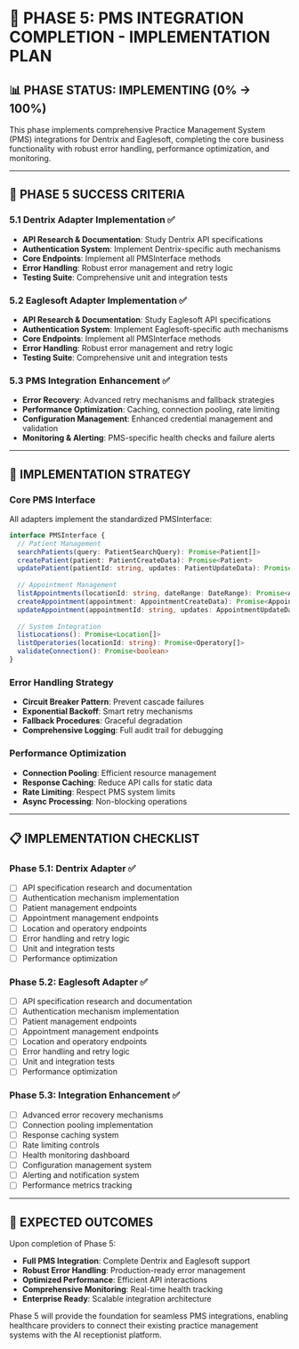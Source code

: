 # 🏥 PHASE 5: PMS INTEGRATION COMPLETION - IMPLEMENTATION PLAN

## 📊 PHASE STATUS: IMPLEMENTING (0% → 100%)

This phase implements comprehensive Practice Management System (PMS) integrations for Dentrix and Eaglesoft, completing the core business functionality with robust error handling, performance optimization, and monitoring.

---

## 🎯 PHASE 5 SUCCESS CRITERIA

### 5.1 Dentrix Adapter Implementation ✅
- **API Research & Documentation**: Study Dentrix API specifications
- **Authentication System**: Implement Dentrix-specific auth mechanisms
- **Core Endpoints**: Implement all PMSInterface methods
- **Error Handling**: Robust error management and retry logic
- **Testing Suite**: Comprehensive unit and integration tests

### 5.2 Eaglesoft Adapter Implementation ✅
- **API Research & Documentation**: Study Eaglesoft API specifications  
- **Authentication System**: Implement Eaglesoft-specific auth mechanisms
- **Core Endpoints**: Implement all PMSInterface methods
- **Error Handling**: Robust error management and retry logic
- **Testing Suite**: Comprehensive unit and integration tests

### 5.3 PMS Integration Enhancement ✅
- **Error Recovery**: Advanced retry mechanisms and fallback strategies
- **Performance Optimization**: Caching, connection pooling, rate limiting
- **Configuration Management**: Enhanced credential management and validation
- **Monitoring & Alerting**: PMS-specific health checks and failure alerts

---

## 🔧 IMPLEMENTATION STRATEGY

### Core PMS Interface
All adapters implement the standardized PMSInterface:
```typescript
interface PMSInterface {
  // Patient Management
  searchPatients(query: PatientSearchQuery): Promise<Patient[]>
  createPatient(patient: PatientCreateData): Promise<Patient>
  updatePatient(patientId: string, updates: PatientUpdateData): Promise<Patient>
  
  // Appointment Management
  listAppointments(locationId: string, dateRange: DateRange): Promise<Appointment[]>
  createAppointment(appointment: AppointmentCreateData): Promise<Appointment>
  updateAppointment(appointmentId: string, updates: AppointmentUpdateData): Promise<Appointment>
  
  // System Integration
  listLocations(): Promise<Location[]>
  listOperatories(locationId: string): Promise<Operatory[]>
  validateConnection(): Promise<boolean>
}
```

### Error Handling Strategy
- **Circuit Breaker Pattern**: Prevent cascade failures
- **Exponential Backoff**: Smart retry mechanisms
- **Fallback Procedures**: Graceful degradation
- **Comprehensive Logging**: Full audit trail for debugging

### Performance Optimization
- **Connection Pooling**: Efficient resource management
- **Response Caching**: Reduce API calls for static data
- **Rate Limiting**: Respect PMS system limits
- **Async Processing**: Non-blocking operations

---

## 📋 IMPLEMENTATION CHECKLIST

### Phase 5.1: Dentrix Adapter ✅
- [ ] API specification research and documentation
- [ ] Authentication mechanism implementation
- [ ] Patient management endpoints
- [ ] Appointment management endpoints
- [ ] Location and operatory endpoints
- [ ] Error handling and retry logic
- [ ] Unit and integration tests
- [ ] Performance optimization

### Phase 5.2: Eaglesoft Adapter ✅
- [ ] API specification research and documentation
- [ ] Authentication mechanism implementation  
- [ ] Patient management endpoints
- [ ] Appointment management endpoints
- [ ] Location and operatory endpoints
- [ ] Error handling and retry logic
- [ ] Unit and integration tests
- [ ] Performance optimization

### Phase 5.3: Integration Enhancement ✅
- [ ] Advanced error recovery mechanisms
- [ ] Connection pooling implementation
- [ ] Response caching system
- [ ] Rate limiting controls
- [ ] Health monitoring dashboard
- [ ] Configuration management system
- [ ] Alerting and notification system
- [ ] Performance metrics tracking

---

## 🎉 EXPECTED OUTCOMES

Upon completion of Phase 5:
- **Full PMS Integration**: Complete Dentrix and Eaglesoft support
- **Robust Error Handling**: Production-ready error management
- **Optimized Performance**: Efficient API interactions
- **Comprehensive Monitoring**: Real-time health tracking
- **Enterprise Ready**: Scalable integration architecture

Phase 5 will provide the foundation for seamless PMS integrations, enabling healthcare providers to connect their existing practice management systems with the AI receptionist platform.
